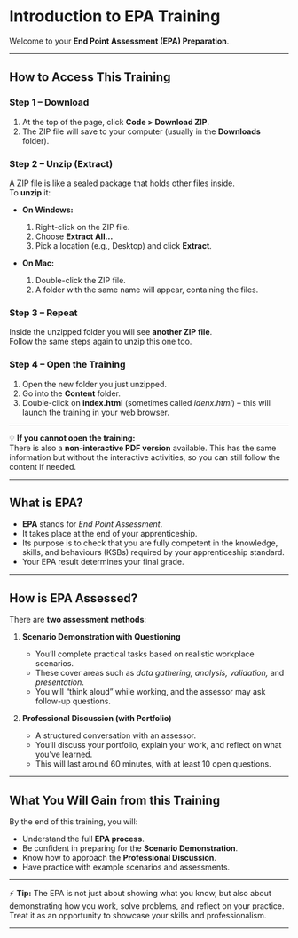 # Introduction to EPA Training

Welcome to your **End Point Assessment (EPA) Preparation**.  

---

## How to Access This Training

### Step 1 – Download
1. At the top of the page, click **Code > Download ZIP**.  
2. The ZIP file will save to your computer (usually in the **Downloads** folder).  

### Step 2 – Unzip (Extract)
A ZIP file is like a sealed package that holds other files inside.  
To **unzip** it:  

- **On Windows:**  
  1. Right-click on the ZIP file.  
  2. Choose **Extract All…**  
  3. Pick a location (e.g., Desktop) and click **Extract**.  

- **On Mac:**  
  1. Double-click the ZIP file.  
  2. A folder with the same name will appear, containing the files.  

### Step 3 – Repeat  
Inside the unzipped folder you will see **another ZIP file**.  
Follow the same steps again to unzip this one too.  

### Step 4 – Open the Training  
1. Open the new folder you just unzipped.  
2. Go into the **Content** folder.  
3. Double-click on **index.html** (sometimes called *idenx.html*) – this will launch the training in your web browser.  

---

💡 **If you cannot open the training:**  
There is also a **non-interactive PDF version** available. This has the same information but without the interactive activities, so you can still follow the content if needed.  

---

## What is EPA?

- **EPA** stands for *End Point Assessment*.  
- It takes place at the end of your apprenticeship.  
- Its purpose is to check that you are fully competent in the knowledge, skills, and behaviours (KSBs) required by your apprenticeship standard.  
- Your EPA result determines your final grade.

---

## How is EPA Assessed?

There are **two assessment methods**:

1. **Scenario Demonstration with Questioning**  
   - You’ll complete practical tasks based on realistic workplace scenarios.  
   - These cover areas such as *data gathering, analysis, validation,* and *presentation*.  
   - You will “think aloud” while working, and the assessor may ask follow-up questions.  

2. **Professional Discussion (with Portfolio)**  
   - A structured conversation with an assessor.  
   - You’ll discuss your portfolio, explain your work, and reflect on what you’ve learned.  
   - This will last around 60 minutes, with at least 10 open questions.

---

## What You Will Gain from this Training

By the end of this training, you will:  

- Understand the full **EPA process**.  
- Be confident in preparing for the **Scenario Demonstration**.  
- Know how to approach the **Professional Discussion**.  
- Have practice with example scenarios and assessments.  

---

⚡ **Tip:** The EPA is not just about showing what you know, but also about demonstrating how you work, solve problems, and reflect on your practice. Treat it as an opportunity to showcase your skills and professionalism.  

---
